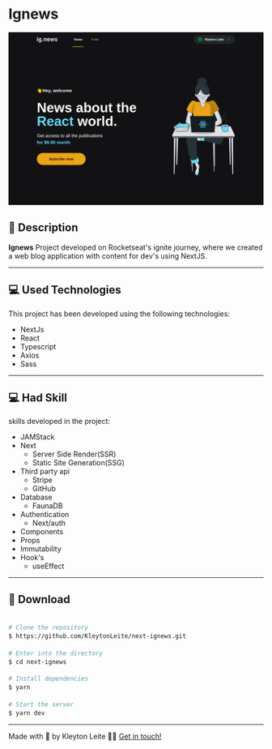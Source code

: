 # Ignews

![Layout](src/assets/preview.png)


## 📝 Description

**Ignews** Project developed on Rocketseat's ignite journey, where we created a web blog application with content for dev's using NextJS.

---

## 💻 Used Technologies

This project has been developed using the following technologies:

- NextJs
- React
- Typescript
- Axios
- Sass
---

## 💻 Had Skill

skills developed in the project:

- JAMStack
- Next  
  - Server Side Render(SSR)
  - Static Site Generation(SSG)
- Third party api
  - Stripe
  - GitHub
- Database
  - FaunaDB
- Authentication
  - Next/auth
- Components
- Props
- Immutability
- Hook's
  - useEffect
---

## 📁 Download

```bash

# Clone the repository
$ https://github.com/KleytonLeite/next-ignews.git

# Enter into the directory
$ cd next-ignews

# Install dependencies
$ yarn

# Start the server
$ yarn dev

```

---

Made with 💙 by Kleyton Leite 👋🏻 [Get in touch!](https://www.linkedin.com/in/kleyton-leite-a384a76b/)